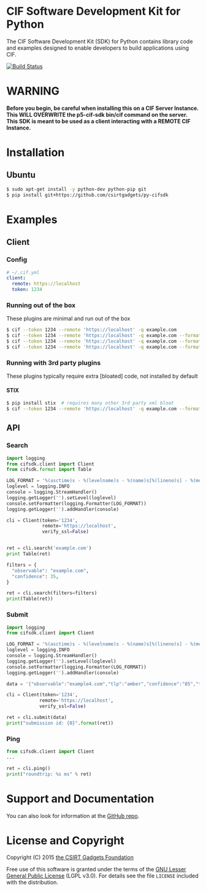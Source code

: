 # CIF Software Development Kit for Python
The CIF  Software Development Kit (SDK) for Python contains library code and examples designed to enable developers to build applications using CIF.

[![Build Status](https://travis-ci.org/csirtgadgets/py-cifsdk.png?branch=master)](https://travis-ci.org/csirtgadgets/py-cifsdk)

# WARNING
**Before you begin, be careful when installing this on a CIF Server Instance. This WILL OVERWRITE the p5-cif-sdk 
bin/cif command on the server. This SDK is meant to be used as a client interacting with a REMOTE CIF Instance.**

# Installation

## Ubuntu
  ```bash
  $ sudo apt-get install -y python-dev python-pip git
  $ pip install git+https://github.com/csirtgadgets/py-cifsdk
  ```

# Examples
## Client
### Config
  ```yaml
  # ~/.cif.yml
  client:
    remote: https://localhost
    token: 1234
  ```
### Running out of the box
These plugins are minimal and run out of the box

  ```bash
  $ cif --token 1234 --remote 'https://localhost' -q example.com
  $ cif --token 1234 --remote 'https://localhost' -q example.com --format csv
  $ cif --token 1234 --remote 'https://localhost' -q example.com --format table
  $ cif --token 1234 --remote 'https://localhost' -q example.com --format json
  ```

### Running with 3rd party plugins
These plugins typically require extra [bloated] code, not installed by default

#### STIX
   ```bash
   $ pip install stix  # requires many other 3rd party xml bloat
   $ cif --token 1234 --remote 'https://localhost' -q example.com --format stix
   ```
   
## API
### Search
  ```python
  import logging
  from cifsdk.client import Client
  from cifsdk.format import Table

  LOG_FORMAT = '%(asctime)s - %(levelname)s - %(name)s[%(lineno)s] - %(message)s'
  loglevel = logging.INFO
  console = logging.StreamHandler()
  logging.getLogger('').setLevel(loglevel)
  console.setFormatter(logging.Formatter(LOG_FORMAT))
  logging.getLogger('').addHandler(console)

  cli = Client(token='1234',
               remote='https://localhost',
               verify_ssl=False)


  ret = cli.search('example.com')
  print Table(ret)

  filters = {
    "observable": "example.com",
    "confidence": 35,
  }

  ret = cli.search(filters=filters)
  print(Table(ret))
  ```

### Submit
   ```python
   import logging
   from cifsdk.client import Client

   LOG_FORMAT = '%(asctime)s - %(levelname)s - %(name)s[%(lineno)s] - %(message)s'
   loglevel = logging.INFO
   console = logging.StreamHandler()
   logging.getLogger('').setLevel(loglevel)
   console.setFormatter(logging.Formatter(LOG_FORMAT))
   logging.getLogger('').addHandler(console)

   data = '{"observable":"example4.com","tlp":"amber","confidence":"85","tags":"malware","provider":"example.com","group":"everyone"}'

   cli = Client(token='1234',
               remote='https://localhost',
               verify_ssl=False)

   ret = cli.submit(data)
   print("submission id: {0}".format(ret))
   ```

### Ping
  ```python
  from cifsdk.client import Client
  ...

  ret = cli.ping()
  print("roundtrip: %s ms" % ret)
  ```

# Support and Documentation

You can also look for information at the [GitHub repo](https://github.com/csirtgadgets/py-cifsdk).

# License and Copyright

Copyright (C) 2015 [the CSIRT Gadgets Foundation](http://csirtgadgets.org)

Free use of this software is granted under the terms of the [GNU Lesser General Public License](https://www.gnu.org/licenses/lgpl.html) (LGPL v3.0). For details see the file ``LICENSE`` included with the distribution.
